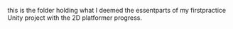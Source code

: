 this is the folder holding what I deemed the essentparts of my firstpractice Unity project with the 2D platformer progress.
